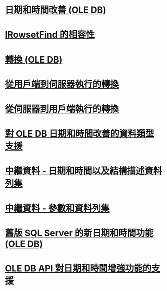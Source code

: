 # [日期和時間改善 (OLE DB)](date-and-time-improvements-ole-db.md)

# [IRowsetFind 的相容性](comparability-for-irowsetfind.md)
# [轉換 (OLE DB)](conversions-ole-db.md)
# [從用戶端到伺服器執行的轉換](conversions-performed-from-client-to-server.md)
# [從伺服器到用戶端執行的轉換](conversions-performed-from-server-to-client.md)
# [對 OLE DB 日期和時間改善的資料類型支援](data-type-support-for-ole-db-date-and-time-improvements.md)
# [中繼資料 - 日期和時間以及結構描述資料列集](metadata-date-and-time-and-schema-rowsets.md)
# [中繼資料 - 參數和資料列集](metadata-parameter-and-rowset.md)
# [舊版 SQL Server 的新日期和時間功能 (OLE DB)](new-date-and-time-features-with-previous-sql-server-versions-ole-db.md)
# [OLE DB API 對日期和時間增強功能的支援](ole-db-api-support-for-date-and-time-enhancements.md)
